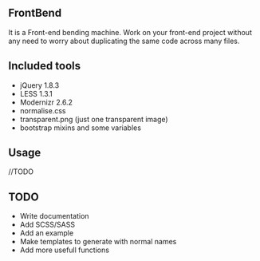 ## FrontBend

It is a Front-end bending machine. Work on your front-end project without any need to worry about duplicating the same code across many files.

## Included tools

* jQuery 1.8.3
* LESS 1.3.1
* Modernizr 2.6.2
* normalise.css
* transparent.png (just one transparent image)
* bootstrap mixins and some variables

## Usage

//TODO

## TODO

* Write documentation
* Add SCSS/SASS
* Add an example
* Make templates to generate with normal names
* Add more usefull functions